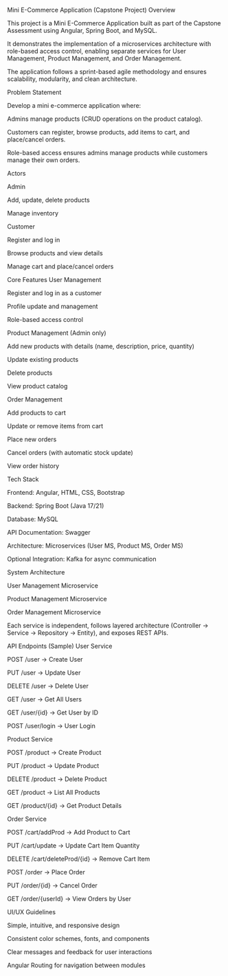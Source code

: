 Mini E-Commerce Application (Capstone Project)
Overview

This project is a Mini E-Commerce Application built as part of the Capstone Assessment using Angular, Spring Boot, and MySQL.

It demonstrates the implementation of a microservices architecture with role-based access control, enabling separate services for User Management, Product Management, and Order Management.

The application follows a sprint-based agile methodology and ensures scalability, modularity, and clean architecture.

Problem Statement

Develop a mini e-commerce application where:

Admins manage products (CRUD operations on the product catalog).

Customers can register, browse products, add items to cart, and place/cancel orders.

Role-based access ensures admins manage products while customers manage their own orders.

Actors

Admin

Add, update, delete products

Manage inventory

Customer

Register and log in

Browse products and view details

Manage cart and place/cancel orders

Core Features
User Management

Register and log in as a customer

Profile update and management

Role-based access control

Product Management (Admin only)

Add new products with details (name, description, price, quantity)

Update existing products

Delete products

View product catalog

Order Management

Add products to cart

Update or remove items from cart

Place new orders

Cancel orders (with automatic stock update)

View order history

Tech Stack

Frontend: Angular, HTML, CSS, Bootstrap

Backend: Spring Boot (Java 17/21)

Database: MySQL

API Documentation: Swagger

Architecture: Microservices (User MS, Product MS, Order MS)

Optional Integration: Kafka for async communication

System Architecture

User Management Microservice

Product Management Microservice

Order Management Microservice

Each service is independent, follows layered architecture (Controller → Service → Repository → Entity), and exposes REST APIs.

API Endpoints (Sample)
User Service

POST /user → Create User

PUT /user → Update User

DELETE /user → Delete User

GET /user → Get All Users

GET /user/{id} → Get User by ID

POST /user/login → User Login

Product Service

POST /product → Create Product

PUT /product → Update Product

DELETE /product → Delete Product

GET /product → List All Products

GET /product/{id} → Get Product Details

Order Service

POST /cart/addProd → Add Product to Cart

PUT /cart/update → Update Cart Item Quantity

DELETE /cart/deleteProd/{id} → Remove Cart Item

POST /order → Place Order

PUT /order/{id} → Cancel Order

GET /order/{userId} → View Orders by User

UI/UX Guidelines

Simple, intuitive, and responsive design

Consistent color schemes, fonts, and components

Clear messages and feedback for user interactions

Angular Routing for navigation between modules
